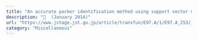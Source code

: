 ```yaml
---
title: "An accurate packer identification method using support vector machine"
description: "📰  (January 2014)"
url: "https://www.jstage.jst.go.jp/article/transfun/E97.A/1/E97.A_253/_article"
category: "Miscellaneous"
---
```

